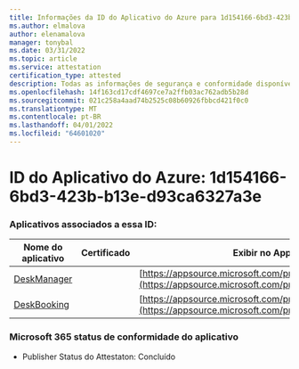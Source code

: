 ```yaml
---
title: Informações da ID do Aplicativo do Azure para 1d154166-6bd3-423b-b13e-d93ca6327a3e
ms.author: elmalova
author: elenamalova
manager: tonybal
ms.date: 03/31/2022
ms.topic: article
ms.service: attestation
certification_type: attested
description: Todas as informações de segurança e conformidade disponíveis para 1d154166-6bd3-423b-b13e-d93ca6327a3e.
ms.openlocfilehash: 14f163cd17cdf4697ce7a2ffb03ac762adb5b28d
ms.sourcegitcommit: 021c258a4aad74b2525c08b60926fbbcd421f0c0
ms.translationtype: MT
ms.contentlocale: pt-BR
ms.lasthandoff: 04/01/2022
ms.locfileid: "64601020"
---
```

# <a name="azure-app-id-1d154166-6bd3-423b-b13e-d93ca6327a3e"></a>ID do Aplicativo do Azure: 1d154166-6bd3-423b-b13e-d93ca6327a3e


### <a name="apps-associated-with-this-id"></a>Aplicativos associados a essa ID:
| **Nome do aplicativo** | **Certificado** | **Exibir no AppSource** |
|--------------|---------------|-----------------------|
| [DeskManager](../forward/WA200003831.md) |  | [https://appsource.microsoft.com/product/office/WA200003831](https://appsource.microsoft.com/product/office/WA200003831) |
| [DeskBooking](../forward/WA200003866.md) |  | [https://appsource.microsoft.com/product/office/WA200003866](https://appsource.microsoft.com/product/office/WA200003866) |

### <a name="microsoft-365-app-compliance-status"></a>Microsoft 365 status de conformidade do aplicativo
- Publisher Status do Attestaton: Concluído

